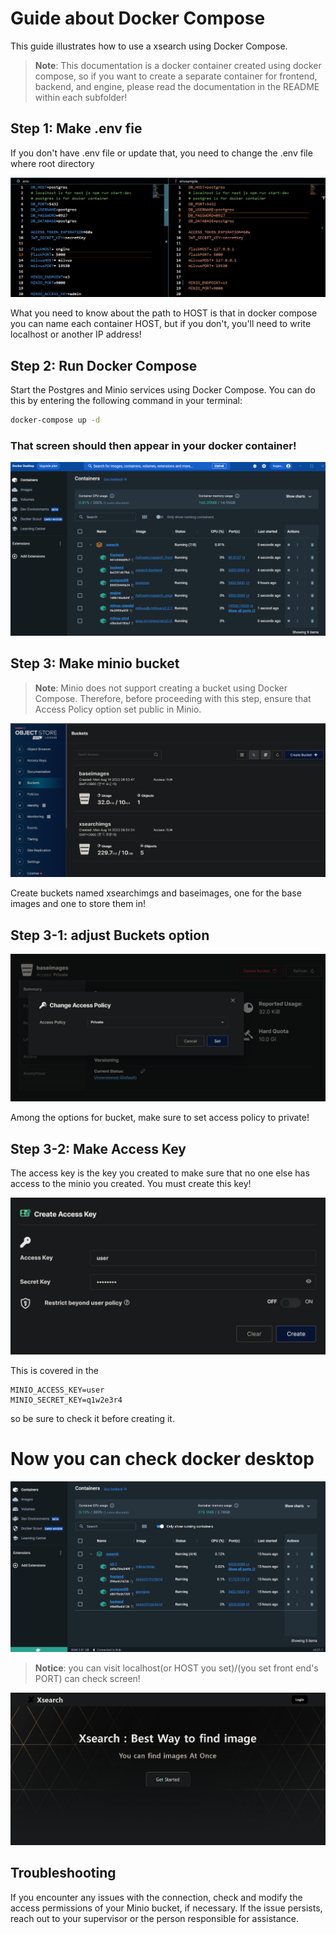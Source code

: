 # Guide about Docker Compose

This guide illustrates how to use a xsearch using Docker Compose.

> **Note**: This documentation is a docker container created using docker compose, so if you want to create a separate container for frontend, backend, and engine, please read the documentation in the README within each subfolder!

## Step 1: Make .env fie
If you don't have .env file or update that, you need to change the .env file where root directory

<p align="center">
 <img src = "./readmeimgs/dotenv.png">
</p>

What you need to know about the path to HOST is that in docker compose you can name each container HOST, but if you don't, you'll need to write localhost or another IP address!

## Step 2: Run Docker Compose

Start the Postgres and Minio services using Docker Compose. You can do this by entering the following command in your terminal:

```bash
docker-compose up -d
```

### That screen should then appear in your docker container!

<p align="center">
 <img src = "./readmeimgs/docker container.png">
</p>

## Step 3: Make minio bucket

> **Note**: Minio does not support creating a bucket using Docker Compose. Therefore, before proceeding with this step, ensure that Access Policy option set public in Minio.



<p align="center">
 <img src = "./readmeimgs/make two bucket.png">
</p>
Create buckets named xsearchimgs and baseimages, one for the base images and one to store them in!

## Step 3-1: adjust Buckets option

<p align="center">
 <img src = "./readmeimgs/make sure access policy is private.png">
</p>
Among the options for bucket, make sure to set access policy to private!

## Step 3-2: Make Access Key

The access key is the key you created to make sure that no one else has access to the minio you created. You must create this key!

<p align="center">
 <img src = "./readmeimgs/minio access key.png">
</p>

This is covered in the 
```
MINIO_ACCESS_KEY=user
MINIO_SECRET_KEY=q1w2e3r4

```
so be sure to check it before creating it.

# Now you can check docker desktop

<p align="center">
 <img src = "./readmeimgs/container.png">
</p>

> **Notice**: you can visit localhost(or HOST you set)/(you set front end's PORT)
can check screen!

<p align="center">
 <img src = "./readmeimgs/frontend screen.png">
</p>

## Troubleshooting

If you encounter any issues with the connection, check and modify the access permissions of your Minio bucket, if necessary. If the issue persists, reach out to your supervisor or the person responsible for assistance.